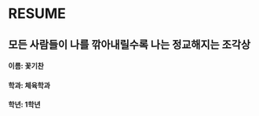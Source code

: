 RESUME
============
모든 사람들이 나를 깎아내릴수록 나는 정교해지는 조각상
-----------------------------
#### 이름: 꽃기찬
#### 학과: 체육학과  
#### 학년: 1학년  
